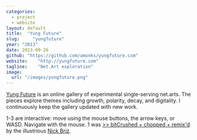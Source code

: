 ```yaml
---
categories:
  - project
  - website
layout: default
title:  "Yung Future"
slug:     "yungfuture"
year: "2013"
date: 2013-09-26
github: "https://github.com/amonks/yungfuture.com"
website:    "http://yungfuture.com"
tagline:    "Net.Art exploration"
image:
  url: "/images/yungfuture.png"
---
```

<a href="http://yungfuture.com/">Yung Future</a> is an online gallery of experimental single-serving net.arts. The pieces explore themes including growth, polarity, decay, and digitality.
I continuously keep the gallery updated with new work.

1-3 are interactive: move using the mouse buttons, the arrow keys, or WASD. Navigate with the mouse.
1 was <a href="http://nickbriz.com/other/webgl/monks.html">&gt;&gt; bitCrushed + chopped + remix'd</a> by the illustrious <a href="http://nickbriz.com/">Nick Briz</a>.
